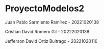 # ProyectoModelos2

Juan Pablo Sarmiento Ramírez - 20221020138

Cristian David Romero Gil - 20222020138

Jefferson David Ortiz Buitrago - 20221020110
